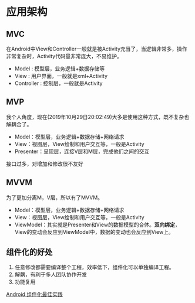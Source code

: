 # 应用架构

## MVC

在Android中View和Controller一般就是被Activity充当了，当逻辑非常多，操作非常复杂时，Activity代码量非常庞大，不易维护。

* Model : 模型层，业务逻辑+数据存储等
* View : 用户界面，一般就是xml+Activity
* Controller : 控制层，一般就是Activity

## MVP

我个人角度，现在\(2019年10月29日20:02:49\)大多是使用这种方式，既不复杂也解耦合了。

* Model：模型层，业务逻辑+数据存储+网络请求
* View：视图层，View绘制和用户交互等，一般是Activity
* Presenter：呈现层，连接V层和M层，完成他们之间的交互

接口过多，对增加和修改很不友好

## MVVM

为了更加分离M，V层，所以有了MVVM。

* Model：模型层，业务逻辑+数据存储+网络请求
* View：视图层，View绘制和用户交互等，一般是Activity
* ViewModel：其实就是Presenter和View的数据模型的合体。**双向绑定**，View的变动会反应到ViewModel中，数据的变动也会反应到View上。

## 组件化的好处

1. 任意修改都需要编译整个工程，效率低下，组件化可以单独编译工程。
2. 解耦，有利于多人团队协作开发
3. 功能复用

[Android 组件化最佳实践](https://juejin.im/post/5b5f17976fb9a04fa775658d)

